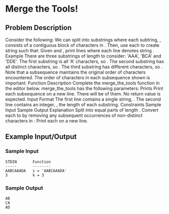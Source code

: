 # Merge the Tools!

## Problem Description
Consider the following:
We can split  into  substrings where each subtring, , consists of a contiguous block of  characters in . Then, use each  to create string  such that:
Given  and , print  lines where each line  denotes string .
Example
There are three substrings of length  to consider: 'AAA', 'BCA' and 'DDE'.  The first substring is all 'A' characters, so .  The second substring has all distinct characters, so .  The third substring has  different characters, so .  Note that a subsequence maintains the original order of characters encountered.  The order of characters in each subsequence shown is important.
Function Description
Complete the merge_the_tools function in the editor below.
merge_the_tools has the following parameters:
Prints
Print each subsequence on a new line.  There will be  of them.  No return value is expected.
Input Format
The first line contains a single string, . 
The second line contains an integer, , the length of each substring.
Constraints
Sample Input
Sample Output
Explanation
Split  into  equal parts of length . Convert each  to  by removing any subsequent occurrences of non-distinct characters in :
Print each  on a new line.

## Example Input/Output
### Sample Input
```
STDIN       Function
-----       --------
AABCAAADA   s = 'AABCAAADA'
3           k = 3
```
### Sample Output
```
AB
CA
AD
```
